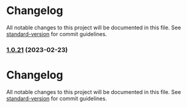# Changelog

All notable changes to this project will be documented in this file. See [standard-version](https://github.com/conventional-changelog/standard-version) for commit guidelines.

### [1.0.21](https://github.com/indigopro/server/compare/v1.0.20...v1.0.21) (2023-02-23)

# Changelog

All notable changes to this project will be documented in this file. See [standard-version](https://github.com/conventional-changelog/standard-version) for commit guidelines.
